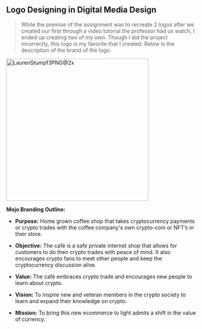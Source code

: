 ## Logo Designing in Digital Media Design
> While the premise of the assignment was to recreate 2 logos after we created our first through a video tutorial the professor had us watch, I ended up creating two of my own.
> Though I did the project incorrectly, this logo is my favorite that I created. Below is the description of the brand of the logo.

<img width="377" alt="LaurenStumpf3PNG@2x" src="https://user-images.githubusercontent.com/89430068/138026783-55750509-3146-4fe7-a56e-c3314cb8325d.png">

**Mojo Branding Outline:** 

* **Purpose:** Home grown coffee shop that takes cryptocurrency payments or crypto trades with the coffee company's own crypto-coin or NFT’s in their store.  

* **Objective:** The café is a safe private internet shop that allows for customers to do their crypto trades with peace of mind. It also encourages crypto fans to meet other people and keep the cryptocurrency discussion alive. 

* **Value:** The café embraces crypto trade and encourages new people to learn about crypto. 

* **Vision:** To inspire new and veteran members in the crypto society to learn and expand their knowledge on crypto. 

* **Mission:** To bring this new ecommerce to light admits a shift in the value of currency. 
